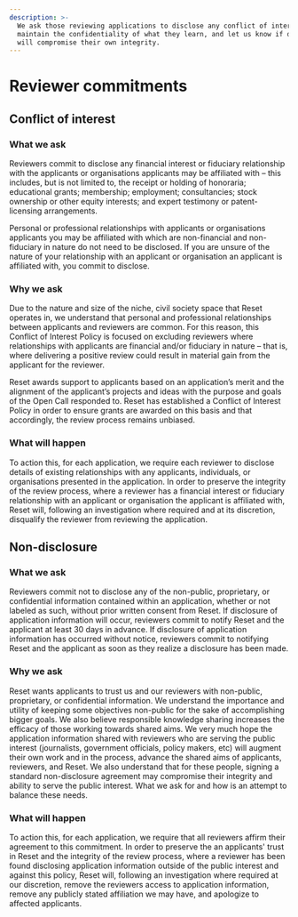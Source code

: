 ```yaml
---
description: >-
  We ask those reviewing applications to disclose any conflict of interest,
  maintain the confidentiality of what they learn, and let us know if doing so
  will compromise their own integrity.
---
```


# Reviewer commitments

## Conflict of interest

### What we ask

Reviewers commit to disclose any financial interest or fiduciary relationship with the applicants or organisations applicants may be affiliated with – this includes, but is not limited to, the receipt or holding of honoraria; educational grants; membership; employment; consultancies; stock ownership or other equity interests; and expert testimony or patent-licensing arrangements.

Personal or professional relationships with applicants or organisations applicants you may be affiliated with which are non-financial and non-fiduciary in nature do not need to be disclosed. If you are unsure of the nature of your relationship with an applicant or organisation an applicant is affiliated with, you commit to disclose.

### Why we ask

Due to the nature and size of the niche, civil society space that Reset operates in, we understand that personal and professional relationships between applicants and reviewers are common. For this reason, this Conflict of Interest Policy is focused on excluding reviewers where relationships with applicants are financial and/or fiduciary in nature – that is, where delivering a positive review could result in material gain from the applicant for the reviewer.

Reset awards support to applicants based on an application’s merit and the alignment of the applicant’s projects and ideas with the purpose and goals of the Open Call responded to. Reset has established a Conflict of Interest Policy in order to ensure grants are awarded on this basis and that accordingly, the review process remains unbiased.

### What will happen

To action this, for each application, we require each reviewer to disclose details of existing relationships with any applicants, individuals, or organisations presented in the application. In order to preserve the integrity of the review process, where a reviewer has a financial interest or fiduciary relationship with an applicant or organisation the applicant is affiliated with, Reset will, following an investigation where required and at its discretion, disqualify the reviewer from reviewing the application. 

## Non-disclosure

### What we ask

Reviewers commit not to disclose any of the non-public, proprietary, or confidential information contained within an application, whether or not labeled as such, without prior written consent from Reset. If disclosure of application information will occur, reviewers commit to notify Reset and the applicant at least 30 days in advance. If disclosure of application information has occurred without notice, reviewers commit to notifying Reset and the applicant as soon as they realize a disclosure has been made.

### Why we ask

Reset wants applicants to trust us and our reviewers with non-public, proprietary, or confidential information. We understand the importance and utility of keeping some objectives non-public for the sake of accomplishing bigger goals. We also believe responsible knowledge sharing increases the efficacy of those working towards shared aims. We very much hope the application information shared with reviewers who are serving the public interest \(journalists, government officials, policy makers, etc\) will augment their own work and in the process, advance the shared aims of applicants, reviewers, and Reset. We also understand that for these people, signing a standard non-disclosure agreement may compromise their integrity and ability to serve the public interest. What we ask for and how is an attempt to balance these needs.

### What will happen

To action this, for each application, we require that all reviewers affirm their agreement to this commitment. In order to preserve the an applicants' trust in Reset and the integrity of the review process, where a reviewer has been found disclosing application information outside of the public interest and against this policy, Reset will, following an investigation where required at our discretion, remove the reviewers access to application information, remove any publicly stated affiliation we may have, and apologize to affected applicants.







